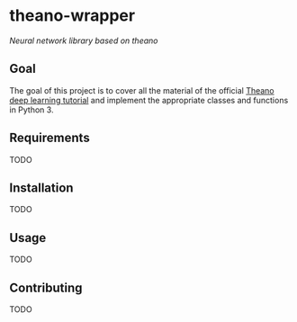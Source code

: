 # theano-wrapper
*Neural network library based on theano*

## Goal
The goal of this project is to cover all the material of the official [Theano deep learning tutorial](http://deeplearning.net/tutorial/)
and implement the appropriate classes and functions in Python 3.

## Requirements

TODO

## Installation

TODO

## Usage

TODO

## Contributing

TODO

